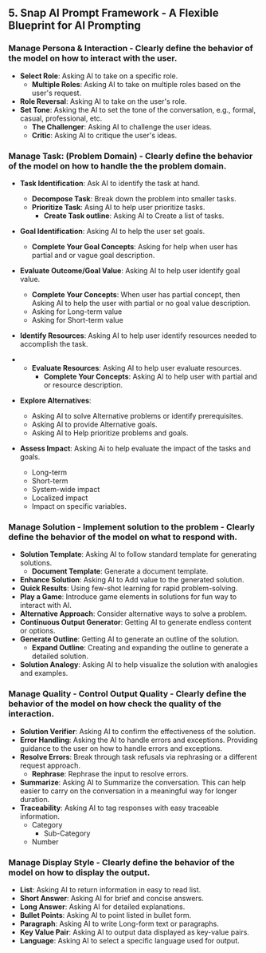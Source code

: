 ## 5. Snap AI Prompt Framework - A Flexible Blueprint for AI Prompting

### Manage Persona & Interaction - Clearly define the behavior of the model on how to interact with the user.
- **Select Role**: Asking AI to take on a specific role.
  - **Multiple Roles**: Asking AI to take on multiple roles based on the user's request.
- **Role Reversal**: Asking AI to take on the user's role.
- **Set Tone**: Asking the AI to set the tone of the conversation, e.g., formal, casual, professional, etc.
    - **The Challenger**: Asking AI to challenge the user ideas.
    - **Critic**: Asking AI to critique the user's ideas.



### Manage Task: (Problem Domain) - Clearly define the behavior of the model on how to handle the the problem domain.
- **Task Identification**: Ask AI to identify the task at hand.
  - **Decompose Task**: Break down the problem into smaller tasks.
  - **Prioritize Task**: Asing AI to help user prioritize tasks.
    - **Create Task outline**: Asking AI to Create a list of tasks.
- **Goal Identification**: Asking AI to help the user set goals.
    - **Complete Your Goal Concepts**: Asking for help when user has partial and or vague goal description.
- **Evaluate Outcome/Goal Value**: Asking AI to help user identify goal value.
    - **Complete Your Concepts**: When user has partial concept, then Asking AI to help the user with partial or no goal value description.
    - Asking for Long-term value
    - Asking for Short-term value
- **Identify Resources**: Asking AI to help user identify resources needed to accomplish the task.
- - **Evaluate Resources**: Asking AI to help user evaluate resources.
    - **Complete Your Concepts**: Asking AI to help user with partial and or resource description.

- **Explore Alternatives**: 
    - Asking AI to solve Alternative problems or identify prerequisites.
    - Asking AI to provide Alternative goals.
    - Asking AI to Help prioritize problems and goals.
- **Assess Impact**: Asking Ai to help evaluate the impact of the tasks and goals.
    - Long-term
    - Short-term
    - System-wide impact
    - Localized impact
    - Impact on specific variables.

### Manage Solution - Implement solution to the problem - Clearly define the behavior of the model on what to respond with.

- **Solution Template**: Asking AI to follow standard template for generating solutions.
  - **Document Template**: Generate a document template.
- **Enhance Solution**: Asking AI to Add value to the generated solution.
- **Quick Results**: Using few-shot learning for rapid problem-solving.
- **Play a Game**: Introduce game elements in solutions for fun way to interact with AI.
- **Alternative Approach**: Consider alternative ways to solve a problem.
- **Continuous Output Generator**: Getting AI to generate endless content or options.
- **Generate Outline**: Getting AI to generate an outline of the solution.
  - **Expand Outline**: Creating and expanding the outline to generate a detailed solution.
- **Solution Analogy**: Asking AI to help visualize the solution with analogies and examples.


### Manage Quality - Control Output Quality - Clearly define the behavior of the model on how check the quality of the interaction.

- **Solution Verifier**: Asking AI to confirm the effectiveness of the solution.
- **Error Handling**: Asking the AI to handle errors and exceptions. Providing guidance to the user on how to handle errors and exceptions.
- **Resolve Errors**: Break through task refusals via rephrasing or a different request approach.
  - **Rephrase**: Rephrase the input to resolve errors.
- **Summarize**: Asking AI to Summarize the conversation. This can help easier to carry on the conversation in a meaningful way for longer duration.
- **Traceability**: Asking AI to tag responses with easy traceable information.
  - Category
    - Sub-Category
  - Number


### Manage Display Style - Clearly define the behavior of the model on how to display the output.
- **List**: Asking AI to return information in easy to read list.
- **Short Answer**: Asking AI for brief and concise answers.
- **Long Answer**: Asking AI for detailed explanations.
- **Bullet Points**: Asking AI to point listed in bullet form.
- **Paragraph**: Asking AI to write Long-form text or paragraphs.
- **Key Value Pair**: Asking AI to output data displayed as key-value pairs.
- **Language**: Asking AI to select a specific language used for output.
